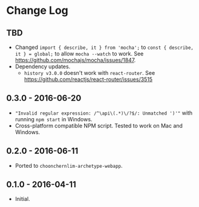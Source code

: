 # Change Log

## TBD

* Changed `import { describe, it } from 'mocha';` to `const { describe, it } = global;` to allow `mocha --watch` to work. See https://github.com/mochajs/mocha/issues/1847.
* Dependency updates.
    * `history v3.0.0` doesn't work with `react-router`. See https://github.com/reactjs/react-router/issues/3515

## 0.3.0 - 2016-06-20

* `"Invalid regular expression: /^\api\(.*)\/?$/: Unmatched ')'"` with running `npm start` in Windows.
* Cross-platform compatible NPM script. Tested to work on Mac and Windows.

## 0.2.0 - 2016-06-11

* Ported to `choonchernlim-archetype-webapp`.

## 0.1.0 - 2016-04-11

* Initial.
